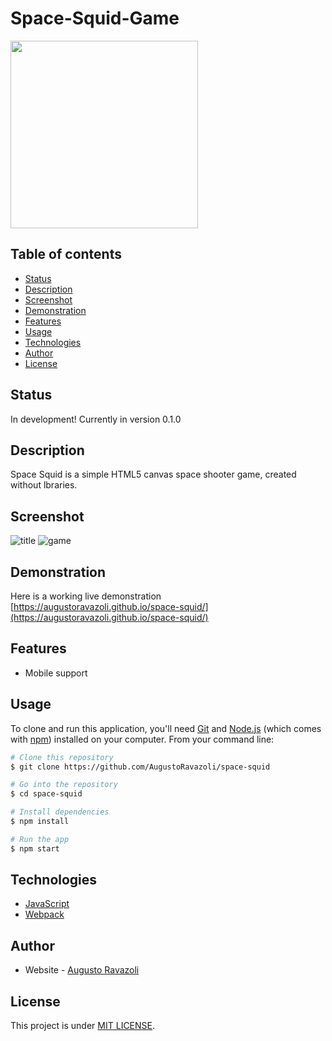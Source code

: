 # Space-Squid-Game

<img src="https://user-images.githubusercontent.com/79065413/151642826-1a3bddd7-c31b-43ba-bb9f-39b4629b875d.png" width="300" height="300" />
     
## Table of contents

- [Status](#status)
- [Description](#description)
- [Screenshot](#screenshot)
- [Demonstration](#demonstrations)
- [Features](#features)
- [Usage](#usage)
- [Technologies](#technologies)
- [Author](#author)
- [License](#license)

## Status

In development! Currently in version 0.1.0

## Description

Space Squid is a simple HTML5 canvas space shooter game, created without lbraries.

## Screenshot

![title](https://user-images.githubusercontent.com/79065413/151554678-afff02dd-71ed-4621-8b2b-4852d8f3fec4.png)
![game](https://user-images.githubusercontent.com/79065413/151554693-5195a6a5-2cf6-46a8-9020-a9e429ecb470.png)

## Demonstration

Here is a working live demonstration [https://augustoravazoli.github.io/space-squid/](https://augustoravazoli.github.io/space-squid/)

## Features
- Mobile support

## Usage

To clone and run this application, you'll need [Git](https://git-scm.com) and [Node.js](https://nodejs.org/en/download/) (which comes with [npm](http://npmjs.com)) installed on your computer. From your command line:

```bash
# Clone this repository
$ git clone https://github.com/AugustoRavazoli/space-squid

# Go into the repository
$ cd space-squid

# Install dependencies
$ npm install

# Run the app
$ npm start
```

## Technologies

- [JavaScript](https://www.javascript.com/)
- [Webpack](https://webpack.js.org/)

## Author

- Website - [Augusto Ravazoli](https://augustoravazoli.github.io/)

## License

This project is under [MIT LICENSE](./LICENSE).
